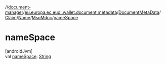 //[document-manager](../../../../../../index.md)/[eu.europa.ec.eudi.wallet.document.metadata](../../../../index.md)/[DocumentMetaData](../../../index.md)/[Claim](../../index.md)/[Name](../index.md)/[MsoMdoc](index.md)/[nameSpace](name-space.md)

# nameSpace

[androidJvm]\
val [nameSpace](name-space.md): [String](https://kotlinlang.org/api/latest/jvm/stdlib/kotlin-stdlib/kotlin/-string/index.html)
